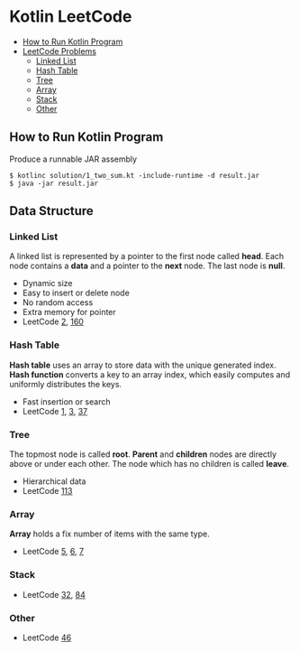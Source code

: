 # Kotlin LeetCode
- [How to Run Kotlin Program](#how-to-run-kotlin-program)    
- [LeetCode Problems](https://leetcode.com/problemset/all/)    
    * [Linked List](#linked-list)
    * [Hash Table](#hash-table)
    * [Tree](#tree)
    * [Array](#array)
    * [Stack](#stack)
    * [Other](#other)

## How to Run Kotlin Program 
Produce a runnable JAR assembly

    $ kotlinc solution/1_two_sum.kt -include-runtime -d result.jar
    $ java -jar result.jar

## Data Structure

### Linked List
A linked list is represented by a pointer to the first node called **head**.
Each node contains a **data** and a pointer to the **next** node. 
The last node is **null**.
- Dynamic size
- Easy to insert or delete node
- No random access
- Extra memory for pointer
- LeetCode
[2](https://leetcode.com/problems/add-two-numbers/description/),
[160](https://leetcode.com/problems/intersection-of-two-linked-lists/#/description)

### Hash Table
**Hash table** uses an array to store data with the unique generated index.
**Hash function** converts a key to an array index, 
which easily computes and uniformly distributes the keys.
- Fast insertion or search
- LeetCode
[1](https://leetcode.com/problems/two-sum/description/),
[3](https://leetcode.com/problems/longest-substring-without-repeating-characters/description/),
[37](https://leetcode.com/problems/sudoku-solver/#/description)

### Tree
The topmost node is called **root**. 
**Parent** and **children** nodes are directly above or under each other.
The node which has no children is called **leave**.
- Hierarchical data
- LeetCode
[113](https://leetcode.com/problems/path-sum-ii/#/description)

### Array
**Array** holds a fix number of items with the same type.
- LeetCode
[5](https://leetcode.com/problems/longest-palindromic-substring/description/),
[6](https://leetcode.com/problems/zigzag-conversion/description/),
[7](https://leetcode.com/problems/reverse-integer/description/)

### Stack
- LeetCode
[32](https://leetcode.com/problems/longest-valid-parentheses/#/description),
[84](https://leetcode.com/problems/largest-rectangle-in-histogram/#/description)

### Other
- LeetCode
[46](https://leetcode.com/problems/permutations/#/description)
